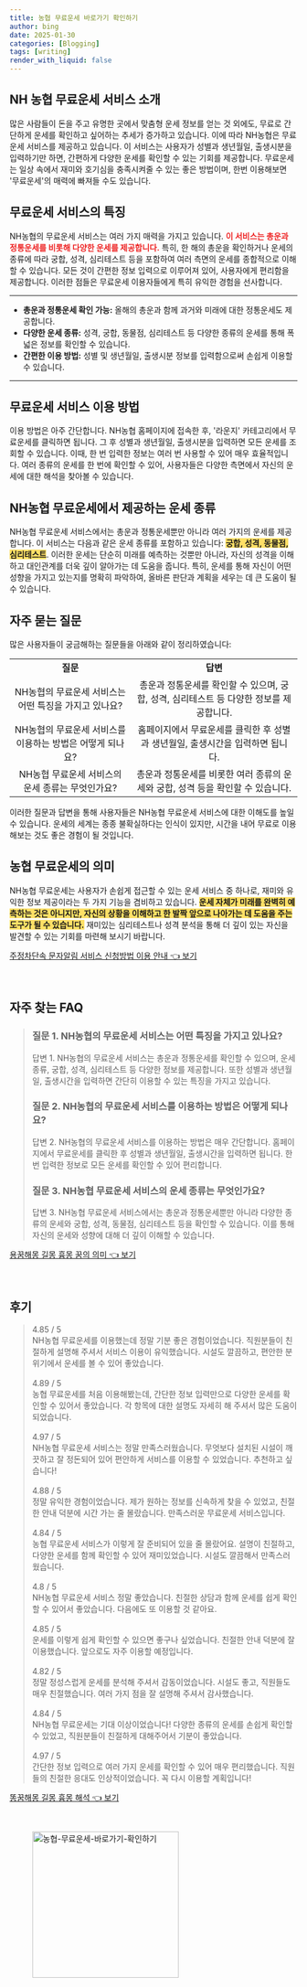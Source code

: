 ```yaml
---
title: 농협 무료운세 바로가기 확인하기
author: bing
date: 2025-01-30
categories: [Blogging]
tags: [writing]
render_with_liquid: false
---
```

<h2 id='농협 무료운세 서비스 소개'>NH 농협 무료운세 서비스 소개</h2>

<p>많은 사람들이 돈을 주고 유명한 곳에서 맞춤형 운세 정보를 얻는 것 외에도, 무료로 간단하게 운세를 확인하고 싶어하는 추세가 증가하고 있습니다. 이에 따라 NH농협은 무료운세 서비스를 제공하고 있습니다. 이 서비스는 사용자가 성별과 생년월일, 출생시분을 입력하기만 하면, 간편하게 다양한 운세를 확인할 수 있는 기회를 제공합니다. 무료운세는 일상 속에서 재미와 호기심을 충족시켜줄 수 있는 좋은 방법이며, 한번 이용해보면 &#39;무료운세&#39;의 매력에 빠져들 수도 있습니다.</p>

<h2 id='서비스 특징'>무료운세 서비스의 특징</h2>

<p>NH농협의 무료운세 서비스는 여러 가지 매력을 가지고 있습니다. <b><span style="color: #ee2323;">이 서비스는 총운과 정통운세를 비롯해 다양한 운세를 제공합니다.</span></b> 특히, 한 해의 총운을 확인하거나 운세의 종류에 따라 궁합, 성격, 심리테스트 등을 포함하여 여러 측면의 운세를 종합적으로 이해할 수 있습니다. 모든 것이 간편한 정보 입력으로 이루어져 있어, 사용자에게 편리함을 제공합니다. 이러한 점들은 무료운세 이용자들에게 특히 유익한 경험을 선사합니다.</p>

<hr />

<ul>
    <li><b>총운과 정통운세 확인 가능:</b> 올해의 총운과 함께 과거와 미래에 대한 정통운세도 제공합니다.</li>
    <li><b>다양한 운세 종류:</b> 성격, 궁합, 동물점, 심리테스트 등 다양한 종류의 운세를 통해 폭넓은 정보를 확인할 수 있습니다.</li>
    <li><b>간편한 이용 방법:</b> 성별 및 생년월일, 출생시분 정보를 입력함으로써 손쉽게 이용할 수 있습니다.</li>
</ul>

<hr />

<h2 id='이용 방법'>무료운세 서비스 이용 방법</h2>

<p>이용 방법은 아주 간단합니다. NH농협 홈페이지에 접속한 후, &#39;라운지&#39; 카테고리에서 무료운세를 클릭하면 됩니다. 그 후 성별과 생년월일, 출생시분을 입력하면 모든 운세를 조회할 수 있습니다. 이때, 한 번 입력한 정보는 여러 번 사용할 수 있어 매우 효율적입니다. 여러 종류의 운세를 한 번에 확인할 수 있어, 사용자들은 다양한 측면에서 자신의 운세에 대한 해석을 찾아볼 수 있습니다.</p>

<h2 id='운세 종류'>NH농협 무료운세에서 제공하는 운세 종류</h2>

<p>NH농협 무료운세 서비스에서는 총운과 정통운세뿐만 아니라 여러 가지의 운세를 제공합니다. 이 서비스는 다음과 같은 운세 종류를 포함하고 있습니다: <b><span style="background-color: #ffe066;">궁합, 성격, 동물점, 심리테스트</span></b>. 이러한 운세는 단순히 미래를 예측하는 것뿐만 아니라, 자신의 성격을 이해하고 대인관계를 더욱 깊이 알아가는 데 도움을 줍니다. 특히, 운세를 통해 자신이 어떤 성향을 가지고 있는지를 명확히 파악하여, 올바른 판단과 계획을 세우는 데 큰 도움이 될 수 있습니다.</p>

<h2 id='자주 묻는 질문'>자주 묻는 질문</h2>

<p>많은 사용자들이 궁금해하는 질문들을 아래와 같이 정리하였습니다:</p>

<table>
    <tr>
        <td style="text-align: center; height: 17px;"><b>질문</b></td>
        <td style="text-align: center; height: 17px;"><b>답변</b></td>
    </tr>
    <tr>
        <td style="text-align: center; height: 17px;">NH농협의 무료운세 서비스는 어떤 특징을 가지고 있나요?</td>
        <td style="text-align: center; height: 17px;">총운과 정통운세를 확인할 수 있으며, 궁합, 성격, 심리테스트 등 다양한 정보를 제공합니다.</td>
    </tr>
    <tr>
        <td style="text-align: center; height: 17px;">NH농협의 무료운세 서비스를 이용하는 방법은 어떻게 되나요?</td>
        <td style="text-align: center; height: 17px;">홈페이지에서 무료운세를 클릭한 후 성별과 생년월일, 출생시간을 입력하면 됩니다.</td>
    </tr>
    <tr>
        <td style="text-align: center; height: 17px;">NH농협 무료운세 서비스의 운세 종류는 무엇인가요?</td>
        <td style="text-align: center; height: 17px;">총운과 정통운세를 비롯한 여러 종류의 운세와 궁합, 성격 등을 확인할 수 있습니다.</td>
    </tr>
</table>

<p>이러한 질문과 답변을 통해 사용자들은 NH농협 무료운세 서비스에 대한 이해도를 높일 수 있습니다. 운세의 세계는 종종 불확실하다는 인식이 있지만, 시간을 내어 무료로 이용해보는 것도 좋은 경험이 될 것입니다.</p>

<h2 id='결론'>농협 무료운세의 의미</h2>

<p>NH농협 무료운세는 사용자가 손쉽게 접근할 수 있는 운세 서비스 중 하나로, 재미와 유익한 정보 제공이라는 두 가지 기능을 겸비하고 있습니다. <b><span style="background-color: #ffe066;">운세 자체가 미래를 완벽히 예측하는 것은 아니지만, 자신의 상황을 이해하고 한 발짝 앞으로 나아가는 데 도움을 주는 도구가 될 수 있습니다.</span></b> 재미있는 심리테스트나 성격 분석을 통해 더 깊이 있는 자신을 발견할 수 있는 기회를 마련해 보시기 바랍니다.</p>
<p><a class="click-button" title="주정차단속 문자알림 서비스 신청방법 이용 안내" href="https://afficreate.github.io/posts/%EC%A3%BC%EC%A0%95%EC%B0%A8%EB%8B%A8%EC%86%8D-%EB%AC%B8%EC%9E%90%EC%95%8C%EB%A6%BC-%EC%84%9C%EB%B9%84%EC%8A%A4-%EC%8B%A0%EC%B2%AD%EB%B0%A9%EB%B2%95-%EC%9D%B4%EC%9A%A9-%EC%95%88%EB%82%B4/" rel="dofollow">주정차단속 문자알림 서비스 신청방법 이용 안내 👈 보기</a></p><br>
<h2 id='자주_찾는_FAQ'>자주 찾는 FAQ</h2>
<div itemscope="" itemtype="https://schema.org/FAQPage"> 
<blockquote> 
<div itemscope="" itemprop="mainEntity" itemtype="https://schema.org/Question"> 
<h3 itemprop="name">질문 1. NH농협의 무료운세 서비스는 어떤 특징을 가지고 있나요?</h3> 
<div itemscope="" itemprop="acceptedAnswer" itemtype="https://schema.org/Answer"> 
<span itemprop="text"> 
<p>답변 1. NH농협의 무료운세 서비스는 총운과 정통운세를 확인할 수 있으며, 운세 종류, 궁합, 성격, 심리테스트 등 다양한 정보를 제공합니다. 또한 성별과 생년월일, 출생시간을 입력하면 간단히 이용할 수 있는 특징을 가지고 있습니다.</p> 
</span> 
</div> 
</div> 
<div itemscope="" itemprop="mainEntity" itemtype="https://schema.org/Question"> 
<h3 itemprop="name">질문 2. NH농협의 무료운세 서비스를 이용하는 방법은 어떻게 되나요?</h3> 
<div itemscope="" itemprop="acceptedAnswer" itemtype="https://schema.org/Answer"> 
<span itemprop="text"> 
<p>답변 2. NH농협의 무료운세 서비스를 이용하는 방법은 매우 간단합니다. 홈페이지에서 무료운세를 클릭한 후 성별과 생년월일, 출생시간을 입력하면 됩니다. 한 번 입력한 정보로 모든 운세를 확인할 수 있어 편리합니다.</p> 
</span> 
</div> 
</div> 
<div itemscope="" itemprop="mainEntity" itemtype="https://schema.org/Question"> 
<h3 itemprop="name">질문 3. NH농협 무료운세 서비스의 운세 종류는 무엇인가요?</h3> 
<div itemscope="" itemprop="acceptedAnswer" itemtype="https://schema.org/Answer"> 
<span itemprop="text"> 
<p>답변 3. NH농협 무료운세 서비스에서는 총운과 정통운세뿐만 아니라 다양한 종류의 운세와 궁합, 성격, 동물점, 심리테스트 등을 확인할 수 있습니다. 이를 통해 자신의 운세와 성향에 대해 더 깊이 이해할 수 있습니다.</p> 
</span> 
</div> 
</div> 
</blockquote> 
</div>
<p><a class="click-button" title="용꿈해몽 길몽 흉몽 꿈의 의미" href="https://afficreate.github.io/posts/%EC%9A%A9%EA%BF%88%ED%95%B4%EB%AA%BD-%EA%B8%B8%EB%AA%BD-%ED%9D%89%EB%AA%BD-%EA%BF%88%EC%9D%98-%EC%9D%98%EB%AF%B8/" rel="dofollow">용꿈해몽 길몽 흉몽 꿈의 의미 👈 보기</a></p><br>
<h2 id='후기'>후기</h2>
<div itemscope itemtype="https://schema.org/Product">
  <blockquote>
  <div itemprop="review" itemscope itemtype="https://schema.org/Review">
      <div itemprop="reviewRating" itemscope itemtype="https://schema.org/Rating"> <span itemprop="ratingValue">4.85</span> / <span itemprop="bestRating">5</span> </div>
      <span itemprop="reviewBody">NH농협 무료운세를 이용했는데 정말 기분 좋은 경험이었습니다. 직원분들이 친절하게 설명해 주셔서 서비스 이용이 유익했습니다. 시설도 깔끔하고, 편안한 분위기에서 운세를 볼 수 있어 좋았습니다.</span>
  </div>
  <br>
  <div itemprop="review" itemscope itemtype="https://schema.org/Review">
      <div itemprop="reviewRating" itemscope itemtype="https://schema.org/Rating"> <span itemprop="ratingValue">4.89</span> / <span itemprop="bestRating">5</span> </div>
      <span itemprop="reviewBody">농협 무료운세를 처음 이용해봤는데, 간단한 정보 입력만으로 다양한 운세를 확인할 수 있어서 좋았습니다. 각 항목에 대한 설명도 자세히 해 주셔서 많은 도움이 되었습니다.</span>
  </div>
  <br>
  <div itemprop="review" itemscope itemtype="https://schema.org/Review">
      <div itemprop="reviewRating" itemscope itemtype="https://schema.org/Rating"> <span itemprop="ratingValue">4.97</span> / <span itemprop="bestRating">5</span> </div>
      <span itemprop="reviewBody">NH농협 무료운세 서비스는 정말 만족스러웠습니다. 무엇보다 설치된 시설이 깨끗하고 잘 정돈되어 있어 편안하게 서비스를 이용할 수 있었습니다. 추천하고 싶습니다!</span>
  </div>
  <br>
  <div itemprop="review" itemscope itemtype="https://schema.org/Review">
      <div itemprop="reviewRating" itemscope itemtype="https://schema.org/Rating"> <span itemprop="ratingValue">4.88</span> / <span itemprop="bestRating">5</span> </div>
      <span itemprop="reviewBody">정말 유익한 경험이었습니다. 제가 원하는 정보를 신속하게 찾을 수 있었고, 친절한 안내 덕분에 시간 가는 줄 몰랐습니다. 만족스러운 무료운세 서비스입니다.</span>
  </div>
  <br>
  <div itemprop="review" itemscope itemtype="https://schema.org/Review">
      <div itemprop="reviewRating" itemscope itemtype="https://schema.org/Rating"> <span itemprop="ratingValue">4.84</span> / <span itemprop="bestRating">5</span> </div>
      <span itemprop="reviewBody">농협 무료운세 서비스가 이렇게 잘 준비되어 있을 줄 몰랐어요. 설명이 친절하고, 다양한 운세를 함께 확인할 수 있어 재미있었습니다. 시설도 깔끔해서 만족스러웠습니다.</span>
  </div>
  <br>
  <div itemprop="review" itemscope itemtype="https://schema.org/Review">
      <div itemprop="reviewRating" itemscope itemtype="https://schema.org/Rating"> <span itemprop="ratingValue">4.8</span> / <span itemprop="bestRating">5</span> </div>
      <span itemprop="reviewBody">NH농협 무료운세 서비스 정말 좋았습니다. 친절한 상담과 함께 운세를 쉽게 확인할 수 있어서 좋았습니다. 다음에도 또 이용할 것 같아요.</span>
  </div>
  <br>
  <div itemprop="review" itemscope itemtype="https://schema.org/Review">
      <div itemprop="reviewRating" itemscope itemtype="https://schema.org/Rating"> <span itemprop="ratingValue">4.85</span> / <span itemprop="bestRating">5</span> </div>
      <span itemprop="reviewBody">운세를 이렇게 쉽게 확인할 수 있으면 좋구나 싶었습니다. 친절한 안내 덕분에 잘 이용했습니다. 앞으로도 자주 이용할 예정입니다.</span>
  </div>
  <br>
  <div itemprop="review" itemscope itemtype="https://schema.org/Review">
      <div itemprop="reviewRating" itemscope itemtype="https://schema.org/Rating"> <span itemprop="ratingValue">4.82</span> / <span itemprop="bestRating">5</span> </div>
      <span itemprop="reviewBody">정말 정성스럽게 운세를 분석해 주셔서 감동이었습니다. 시설도 좋고, 직원들도 매우 친절했습니다. 여러 가지 점을 잘 설명해 주셔서 감사했습니다.</span>
  </div>
  <br>
  <div itemprop="review" itemscope itemtype="https://schema.org/Review">
      <div itemprop="reviewRating" itemscope itemtype="https://schema.org/Rating"> <span itemprop="ratingValue">4.84</span> / <span itemprop="bestRating">5</span> </div>
      <span itemprop="reviewBody">NH농협 무료운세는 기대 이상이었습니다! 다양한 종류의 운세를 손쉽게 확인할 수 있었고, 직원분들이 친절하게 대해주어서 기분이 좋았습니다.</span>
  </div>
  <br>
  <div itemprop="review" itemscope itemtype="https://schema.org/Review">
      <div itemprop="reviewRating" itemscope itemtype="https://schema.org/Rating"> <span itemprop="ratingValue">4.97</span> / <span itemprop="bestRating">5</span> </div>
      <span itemprop="reviewBody">간단한 정보 입력으로 여러 가지 운세를 확인할 수 있어 매우 편리했습니다. 직원들의 친절한 응대도 인상적이었습니다. 꼭 다시 이용할 계획입니다!</span>
  </div>
  </blockquote>
</div>
<p><a class="click-button" title="똥꿈해몽 길몽 흉몽 해석" href="https://afficreate.github.io/posts/%EB%98%A5%EA%BF%88%ED%95%B4%EB%AA%BD-%EA%B8%B8%EB%AA%BD-%ED%9D%89%EB%AA%BD-%ED%95%B4%EC%84%9D/" rel="dofollow">똥꿈해몽 길몽 흉몽 해석 👈 보기</a></p><br>
<figure class="image"><img src="https://afficreate.github.io/assets/img/thumbnail/농협-무료운세-바로가기-확인하기.webp" alt="농협-무료운세-바로가기-확인하기" width="256" height="256"></figure>